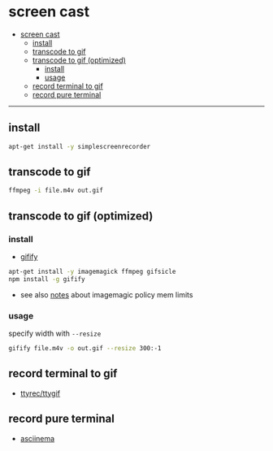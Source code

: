 # screen cast

<!-- TOC -->
- [screen cast](#screen-cast)
  * [install](#install)
  * [transcode to gif](#transcode-to-gif)
  * [transcode to gif (optimized)](#transcode-to-gif-optimized)
    + [install](#install-1)
    + [usage](#usage)
  * [record terminal to gif](#record-terminal-to-gif)
  * [record pure terminal](#record-pure-terminal)
<!-- TOCEND -->

<hr/>

## install

```sh
apt-get install -y simplescreenrecorder
```

## transcode to gif

```sh
ffmpeg -i file.m4v out.gif
```

## transcode to gif (optimized)

### install

- [gifify](https://github.com/vvo/gifify)

```sh
apt-get install -y imagemagick ffmpeg gifsicle
npm install -g gifify
```

- see also [notes](https://github.com/devel0/knowledge/blob/c8c5b0fdc1bcbff7889536de87fb5ad3e060e714/doc/ttyrec-ttygif.md#troubleshoot) about imagemagic policy mem limits

### usage

specify width with `--resize`

```sh
gifify file.m4v -o out.gif --resize 300:-1
```

## record terminal to gif

- [ttyrec/ttygif](https://github.com/icholy/ttygif/blob/master/README.md)

## record pure terminal

- [asciinema](https://github.com/asciinema/asciinema)
